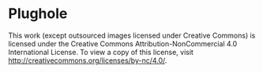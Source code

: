 # Plughole

This work (except outsourced images licensed under Creative Commons) is licensed under the Creative Commons Attribution-NonCommercial 4.0 International License. To view a copy of this license, visit http://creativecommons.org/licenses/by-nc/4.0/.
